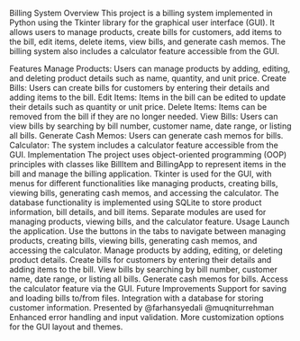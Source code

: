 Billing System
Overview
This project is a billing system implemented in Python using the Tkinter library for the graphical user interface (GUI). It allows users to manage products, create bills for customers, add items to the bill, edit items, delete items, view bills, and generate cash memos. The billing system also includes a calculator feature accessible from the GUI.

Features
Manage Products: Users can manage products by adding, editing, and deleting product details such as name, quantity, and unit price.
Create Bills: Users can create bills for customers by entering their details and adding items to the bill.
Edit Items: Items in the bill can be edited to update their details such as quantity or unit price.
Delete Items: Items can be removed from the bill if they are no longer needed.
View Bills: Users can view bills by searching by bill number, customer name, date range, or listing all bills.
Generate Cash Memos: Users can generate cash memos for bills.
Calculator: The system includes a calculator feature accessible from the GUI.
Implementation
The project uses object-oriented programming (OOP) principles with classes like BillItem and BillingApp to represent items in the bill and manage the billing application.
Tkinter is used for the GUI, with menus for different functionalities like managing products, creating bills, viewing bills, generating cash memos, and accessing the calculator.
The database functionality is implemented using SQLite to store product information, bill details, and bill items.
Separate modules are used for managing products, viewing bills, and the calculator feature.
Usage
Launch the application.
Use the buttons in the tabs to navigate between managing products, creating bills, viewing bills, generating cash memos, and accessing the calculator.
Manage products by adding, editing, or deleting product details.
Create bills for customers by entering their details and adding items to the bill.
View bills by searching by bill number, customer name, date range, or listing all bills.
Generate cash memos for bills.
Access the calculator feature via the GUI.
Future Improvements
Support for saving and loading bills to/from files.
Integration with a database for storing customer information.
Presented by
@farhansyedali
@muqniturrehman
Enhanced error handling and input validation.
More customization options for the GUI layout and themes.
